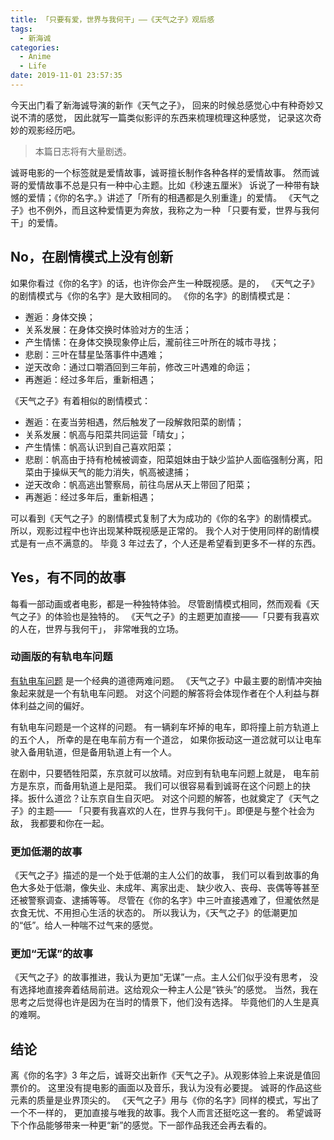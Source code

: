 ```yaml
---
title: 「只要有爱，世界与我何干」——《天气之子》观后感
tags:
  - 新海诚
categories:
  - Anime
  - Life
date: 2019-11-01 23:57:35
---
```


今天出门看了新海诚导演的新作《天气之子》，
回来的时候总感觉心中有种奇妙又说不清的感觉，
因此就写一篇类似影评的东西来梳理梳理这种感觉，
记录这次奇妙的观影经历吧。

<!--more-->

> 本篇日志将有大量剧透。

诚哥电影的一个标签就是爱情故事，诚哥擅长制作各种各样的爱情故事。
然而诚哥的爱情故事不总是只有一种中心主题。比如《秒速五厘米》
诉说了一种带有缺憾的爱情；《你的名字。》讲述了「所有的相遇都是久别重逢」的爱情。
《天气之子》也不例外，而且这种爱情更为奔放，我称之为一种
「只要有爱，世界与我何干」的爱情。

## No，在剧情模式上没有创新

如果你看过《你的名字》的话，也许你会产生一种既视感。是的，
《天气之子》的剧情模式与《你的名字》是大致相同的。
《你的名字》的剧情模式是：

- 邂逅：身体交换；
- 关系发展：在身体交换时体验对方的生活；
- 产生情愫：在身体交换现象停止后，瀧前往三叶所在的城市寻找；
- 悲剧：三叶在彗星坠落事件中遇难；
- 逆天改命：通过口嚼酒回到三年前，修改三叶遇难的命运；
- 再邂逅：经过多年后，重新相遇；

《天气之子》有着相似的剧情模式：

- 邂逅：在麦当劳相遇，然后触发了一段解救阳菜的剧情；
- 关系发展：帆高与阳菜共同运营「晴女」；
- 产生情愫：帆高认识到自己喜欢阳菜；
- 悲剧：帆高由于持有枪械被调查，阳菜姐妹由于缺少监护人面临强制分离，阳菜由于操纵天气的能力消失，帆高被逮捕；
- 逆天改命：帆高逃出警察局，前往鸟居从天上带回了阳菜；
- 再邂逅：经过多年后，重新相遇；

可以看到《天气之子》的剧情模式复制了大为成功的《你的名字》的剧情模式。
所以，观影过程中也许出现某种既视感是正常的。
我个人对于使用同样的剧情模式是有一点不满意的。
毕竟 3 年过去了，个人还是希望看到更多不一样的东西。

## Yes，有不同的故事

每看一部动画或者电影，都是一种独特体验。
尽管剧情模式相同，然而观看《天气之子》的体验也是独特的。
《天气之子》的主题更加直接——「只要有我喜欢的人在，世界与我何干」，
非常唯我的立场。

### 动画版的有轨电车问题

[有轨电车问题](https://zh.wikipedia.org/wiki/%E6%9C%89%E8%BD%A8%E7%94%B5%E8%BD%A6%E9%9A%BE%E9%A2%98)
是一个经典的道德两难问题。
《天气之子》中最主要的剧情冲突抽象起来就是一个有轨电车问题。
对这个问题的解答将会体现作者在个人利益与群体利益之间的偏好。

有轨电车问题是一个这样的问题。
有一辆刹车坏掉的电车，即将撞上前方轨道上的五个人，
所幸的是在电车前方有一个道岔，
如果你扳动这一道岔就可以让电车驶入备用轨道，但是备用轨道上有一个人。

在剧中，只要牺牲阳菜，东京就可以放晴。对应到有轨电车问题上就是，
电车前方是东京，而备用轨道上是阳菜。
我们可以很容易看到诚哥在这个问题上的抉择。扳什么道岔？让东京自生自灭吧。
对这个问题的解答，也就奠定了《天气之子》的主题——
「只要有我喜欢的人在，世界与我何干」。即便是与整个社会为敌，
我都要和你在一起。

### 更加低潮的故事

《天气之子》描述的是一个处于低潮的主人公们的故事，
我们可以看到故事的角色大多处于低潮，像失业、未成年、离家出走、
缺少收入、丧母、丧偶等等甚至还被警察调查、逮捕等等。
尽管在《你的名字》中三叶直接遇难了，但瀧依然是衣食无忧、不用担心生活的状态的。
所以我认为，《天气之子》的低潮更加的“低”。给人一种喘不过气来的感觉。

### 更加“无谋”的故事

《天气之子》的故事推进，我认为更加“无谋”一点。主人公们似乎没有思考，
没有选择地直接奔着结局前进。这给观众一种主人公是“铁头”的感觉。
当然，我在思考之后觉得也许是因为在当时的情景下，他们没有选择。
毕竟他们的人生是真的难啊。

## 结论

离《你的名字》3 年之后，诚哥交出新作《天气之子》。从观影体验上来说是值回票价的。
这里没有提电影的画面以及音乐，我认为没有必要提。
诚哥的作品这些元素的质量是业界顶尖的。
《天气之子》用与《你的名字》同样的模式，写出了一个不一样的，
更加直接与唯我的故事。我个人而言还挺吃这一套的。
希望诚哥下个作品能够带来一种更“新”的感觉。下一部作品我还会再去看的。
